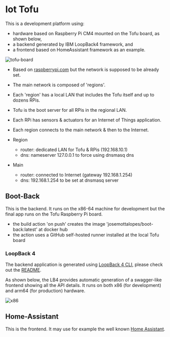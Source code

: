 # Iot Tofu

This is a development platform using:

- hardware based on Raspberry Pi CM4 mounted on the Tofu board, as shown below,
- a backend generated by IBM LoopBack4 framework, and
- a frontend based on HomeAssistant framework as an example.

![tofu-board](https://github.com/josemotta/iot-tofu/assets/86032/cc103d69-08f9-42e8-bbb8-e5f05c1d34d2)

- Based on [raspberrypi.com](https://www.raspberrypi.com/documentation/computers/remote-access.html#using-pxetools) but the network is supposed to be already set.

- The main network is composed of 'regions'.
- Each 'region' has a local LAN that includes the Tofu itself and up to dozens RPis.
- Tofu is the boot server for all RPis in the regional LAN.
- Each RPi has sensors & actuators for an Internet of Things application.
- Each region connects to the main network & then to the Internet.
- Region
  - router: dedicated LAN for Tofu & RPis (192.168.10.1)
  - dns: nameserver 127.0.0.1 to force using dnsmasq dns
- Main
  - router: connected to Internet (gateway 192.168.1.254)
  - dns: 192.168.1.254 to be set at dnsmasq server

## Boot-Back

This is the backend. It runs on the x86-64 machine for development but the final app runs on the Tofu Raspberry Pi board.

- the build action 'on push' creates the image 'josemottalopes/boot-back:latest' at docker hub
- the action uses a GitHub self-hosted runner installed at the local Tofu board

### LoopBack 4

The backend application is generated using [LoopBack 4 CLI](https://loopback.io/doc/en/lb4/Command-line-interface.html), please check out the [README](src/README.md).

As shown below, the LB4 provides automatic generation of a swagger-like frontend showing all the API details. It runs on both x86 (for development) and arm64 (for production) hardware.

![x86](https://github.com/josemotta/iot-tofu/assets/86032/411b03e2-00db-4e21-bd13-20b8e340768f)

## Home-Assistant

This is the frontend. It may use for example the well known [Home Assistant](https://www.home-assistant.io/).
